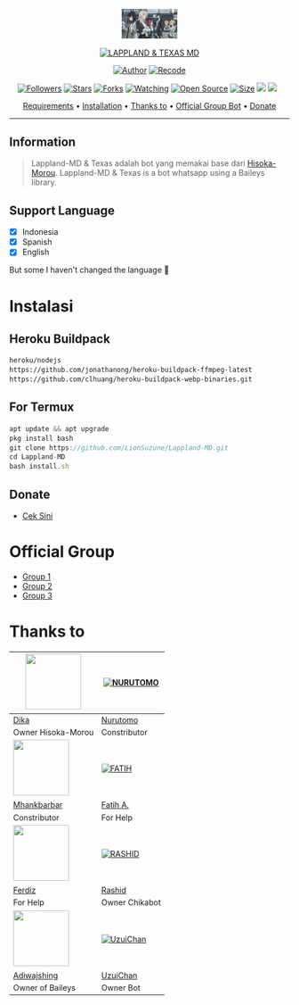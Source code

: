 <p align="center">
<img src="https://github.com/LionSuzune/Lappland-MD/blob/master/image/lol.jpg" alt="LAPPLAND & TEXAS" width="100"/>


</p>
<p align="center">
<a href="#"><img title="LAPPLAND & TEXAS MD" src="https://img.shields.io/badge/LAPPLAND & TEXAS MULTI DEVICE-green?colorA=%23ff0000&colorB=%23017e40&style=for-the-badge"></a>
</p>
<p align="center">
<a href="https://github.com/DikaArdnt"><img title="Author" src="https://img.shields.io/badge/Author-Dika-red.svg?style=for-the-badge&logo=github"></a>
<a href="https://github.com/LionSuzune/Lappland-MD"><img title="Recode" src="https://img.shields.io/badge/Recode-ZeeoneOfc-red.svg?style=for-the-badge&logo=github"></a>
</p>
<p align="center">
<a href="https://github.com/LionSuzune/followers"><img title="Followers" src="https://img.shields.io/github/followers/LionSuzune?color=red&style=flat-square"></a>
<a href="https://github.com/LionSuzune/Lappland-MD/stargazers/"><img title="Stars" src="https://img.shields.io/github/stars/LionSuzune/Lappland-MD?color=blue&style=flat-square"></a>
<a href="https://github.com/LionSuzune/Lappland-MD/network/members"><img title="Forks" src="https://img.shields.io/github/forks/LionSuzune/Lappland-MD?color=red&style=flat-square"></a>
<a href="https://github.com/LionSuzune/Lappland-MD/watchers"><img title="Watching" src="https://img.shields.io/github/watchers/LionSuzune/Lappland-MD?label=Watchers&color=blue&style=flat-square"></a>
<a href="https://github.com/LionSuzune/Lappland-MD"><img title="Open Source" src="https://badges.frapsoft.com/os/v2/open-source.svg?v=103"></a>
<a href="https://github.com/LionSuzune/Lappland-MD/"><img title="Size" src="https://img.shields.io/github/repo-size/LionSuzune/Lappland-MD?style=flat-square&color=green"></a>
<a href="https://hits.seeyoufarm.com"><img src="https://hits.seeyoufarm.com/api/count/incr/badge.svg?url=https%3A%2F%2Fgithub.com%2FLionSuzune%2FLappland-MD&count_bg=%2379C83D&title_bg=%23555555&icon=probot.svg&icon_color=%2300FF6D&title=hits&edge_flat=false"/></a>
<a href="https://github.com/LionSuzune/Lappland-MD/graphs/commit-activity"><img height="20" src="https://img.shields.io/badge/Maintained%3F-yes-green.svg"></a>&nbsp;&nbsp;
</p>

<p align="center">
  <a href="https://github.com/LionSuzune/Lappland-MD#requirements">Requirements</a> •
  <a href="https://github.com/LionSuzune/Lappland-MD#instalasi">Installation</a> •
  <a href="https://github.com/LionSuzune/Lappland-MD#thanks-to">Thanks to</a> •
  <a href="https://github.com/LionSuzune/Lappland-MD#Official-Group"> Official Group Bot</a> •
  <a href="https://github.com/LionSuzune/Lappland-MD#donate">Donate</a>
</p>
</div>


---

## Information
> Lappland-MD & Texas adalah bot yang memakai base dari [Hisoka-Morou](https://github.com/DikaArdnt/Hisoka-Morou). Lappland-MD & Texas is a bot whatsapp using a Baileys library.

## Support Language

- [x] Indonesia
- [x] Spanish
- [x] English

But some I haven't changed the language 🛐

# Instalasi
## Heroku Buildpack
```bash
heroku/nodejs
https://github.com/jonathanong/heroku-buildpack-ffmpeg-latest
https://github.com/clhuang/heroku-buildpack-webp-binaries.git
```

## For Termux
```ts
apt update && apt upgrade
pkg install bash
git clone https://github.com/LionSuzune/Lappland-MD.git
cd Lappland-MD
bash install.sh
```


## Donate
- [Cek Sini](https://lynk.id/uzuimichelle)

# Official Group
- [Group 1](https://chat.whatsapp.com/JkMDB7UqVsaIsKX91QtP9D)
- [Group 2](https://chat.whatsapp.com/LdVST4O2wcX2xvpWZNZH3F)
- [Group 3](https://chat.whatsapp.com/GObfv1nqaVLDSJSNh0eDJ4)

# Thanks to
<a href="https://github.com/DikaArdnt"><img src="https://github.com/DikaArdnt.png?size=100" width="100" height="100"></a> | [![NURUTOMO](https://github.com/Nurutomo.png?size=100)](https://github.com/Nurutomo) 
---|---
[Dika](https://github.com/DikaArdnt)  | [Nurutomo](https://github.com/Nurutomo)
Owner Hisoka-Morou | Constributor |
<a href="https://github.com/MhankBarBar"><img src="https://github.com/MhankBarBar.png?size=100" width="100" height="100"></a> | [![FATIH](https://github.com/fatiharridho.png?size=100)](https://github.com/fatiharridho) 
[Mhankbarbar](https://github.com/MhankBarBar)  | [Fatih A.](https://github.com/fatiharridho)
Constributor | For Help |
<a href="https://github.com/FERDIZ-afk"><img src="https://github.com/FERDIZ-afk.png?size=100" width="100" height="100"></a> | [![RASHID](http://github.com/rashidsiregar28.png?size=100)](http://github.com/rashidsiregar28) 
[Ferdiz](https://github.com/FERDIZ-afk)  | [Rashid](https://github.com/rashidsiregar28)
For Help | Owner Chikabot |
<a href="https://github.com/adiwajshing"><img src="https://github.com/adiwajshing.png?size=100" width="100" height="100"></a> | [![UzuiChan](http://github.com/LionSuzune.png?size=100)](http://github.com/LionSuzune) 
[Adiwajshing](https://github.com/adiwajshing) | [UzuiChan](https://github.com/LionSuzune)
Owner of Baileys | Owner Bot |

